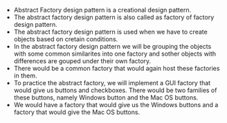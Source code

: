 - Abstract Factory design pattern is a creational design pattern.
- The abstract factory design pattern is also called as factory of factory design pattern.
- The abstract factory design pattern is used when we have to create objects based on cretain conditions.
- In the abstract factory design pattern we will be grouping the objects with some common similarites into one factory and sother objects with differences are gouped under their own factory. 
- There would be a common factory that would again host these factories in them.
- To practice the abstract factory, we will implement a GUI factory that would give us buttons and checkboxes. There would be two families of these buttons, namely Windows button and the Mac OS buttons.
- We would have a factory that would give us the Windows buttons and a factory that would give the Mac OS buttons.
